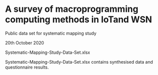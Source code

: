 # A survey of macroprogramming computing methods in IoTand WSN

Public data set for systematic mapping study

20th October 2020

Systematic-Mapping-Study-Data-Set.xlsx

Systematic-Mapping-Study-Data-Set.xlsx contains synthesised data and questionnaire results.

